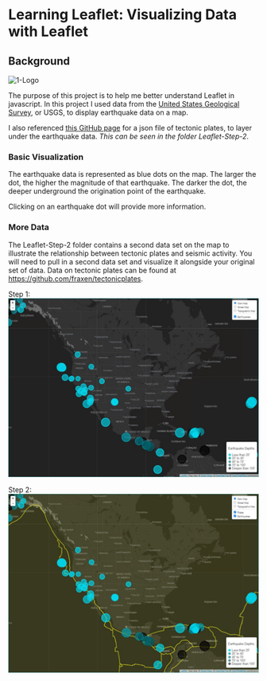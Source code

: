 # Learning Leaflet: Visualizing Data with Leaflet

## Background

![1-Logo](Images/1-Logo.png)

The purpose of this project is to help me better understand Leaflet in javascript. In this project I used data from the [United States Geological Survey](http://earthquake.usgs.gov/earthquakes/feed/v1.0/geojson.php), or USGS, to display earthquake data on a map.

I also referenced [this GitHub page](https://github.com/fraxen/tectonicplates) for a json file of tectonic plates, to layer under the earthquake data. *This can be seen in the folder Leaflet-Step-2*.

### Basic Visualization

The earthquake data is represented as blue dots on the map. The larger the dot, the higher the magnitude of that earthquake. The darker the dot, the deeper underground the origination point of the earthquake.

Clicking on an earthquake dot will provide more information.

### More Data

The Leaflet-Step-2 folder contains a second data set on the map to illustrate the relationship between tectonic plates and seismic activity. You will need to pull in a second data set and visualize it alongside your original set of data. Data on tectonic plates can be found at <https://github.com/fraxen/tectonicplates>.

Step 1:
![Step 1](screenshot1.JPG)

Step 2:
![Step 2](screenshot2.JPG)